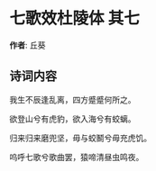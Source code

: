 # 七歌效杜陵体  其七

**作者**: 丘葵

## 诗词内容

我生不辰逢乱离，四方蹙蹙何所之。

欲登山兮有虎豹，欲入海兮有蛟螭。

归来归来磨兜坚，毋与蛟鬭兮毋充虎饥。

呜呼七歌兮歌曲罢，猿啼清昼虫鸣夜。

